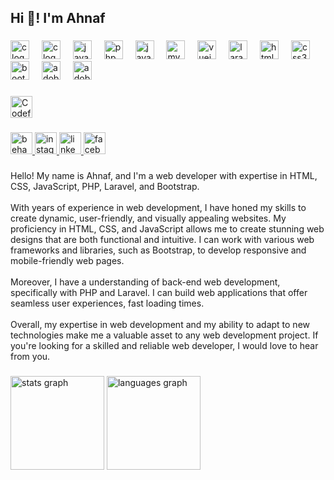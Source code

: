 <h2 align="left">Hi 👋! I'm Ahnaf</h2>

###

<div align="left">
  <img src="https://cdn.jsdelivr.net/gh/devicons/devicon/icons/c/c-original.svg" height="30" width="30" alt="c logo" />
  <img width="12" />
  <img src="https://cdn.jsdelivr.net/gh/devicons/devicon/icons/cplusplus/cplusplus-original.svg" height="30" width="30" alt="c logo" />
  <img width="12" />
  <img src="https://cdn.jsdelivr.net/gh/devicons/devicon/icons/java/java-original.svg" height="30" width="30" alt="java logo" />
  <img width="12" />
  <img src="https://cdn.jsdelivr.net/gh/devicons/devicon/icons/php/php-original.svg" height="30" width="30" alt="php logo" />
  <img width="12" />
  <img src="https://cdn.jsdelivr.net/gh/devicons/devicon/icons/javascript/javascript-original.svg" height="30" width="30" alt="javascript logo" />
  <img width="12" />
  <img src="https://cdn.jsdelivr.net/gh/devicons/devicon/icons/mysql/mysql-original.svg" height="30" width="30" alt="mysql logo" />
  <img width="12" />
  <img src="https://cdn.jsdelivr.net/gh/devicons/devicon/icons/vuejs/vuejs-original.svg" height="30" width="30" alt="vuejs logo" />
  <img width="12" />
  <img src="https://cdn.simpleicons.org/laravel/FF2D20" height="30" width="30" alt="laravel logo" />
  <img width="12" />
  <img src="https://cdn.jsdelivr.net/gh/devicons/devicon/icons/html5/html5-original.svg" height="30" width="30" alt="html5 logo" />
  <img width="12" />
  <img src="https://cdn.jsdelivr.net/gh/devicons/devicon/icons/css3/css3-original.svg" height="30" width="30" alt="css3 logo" />
  <img width="12" />
  <img src="https://cdn.jsdelivr.net/gh/devicons/devicon/icons/bootstrap/bootstrap-original.svg" height="30" width="30" alt="bootstrap logo" />
  <img width="12" />
  <img src="https://skillicons.dev/icons?i=ai" height="30" width="30" alt="adobeillustrator logo" />
  <img width="12" />
  <img src="https://skillicons.dev/icons?i=ps" height="30" width="30" alt="adobephotoshop logo" />
</div>

###

<div align="left">
  <a href="https://codeforces.com/profile/YOUR_CODEFORCES_HANDLE" target="_blank">
    <img src="https://img.shields.io/badge/Codeforces-red?style=for-the-badge&logo=codeforces&logoColor=white" height="35" alt="Codeforces logo" />
  </a>
</div>

###

<div align="left">
  <a href="https://www.behance.net/ahnaf_anan" target="_blank">
    <img src="https://img.shields.io/static/v1?message=Behance&logo=behance&label=&color=1769ff&logoColor=white&labelColor=&style=for-the-badge" height="35" alt="behance logo" />
  </a>
  <a href="https://www.instagram.com/ahnaf_anan_abir/" target="_blank">
    <img src="https://img.shields.io/static/v1?message=Instagram&logo=instagram&label=&color=E4405F&logoColor=white&labelColor=&style=for-the-badge" height="35" alt="instagram logo" />
  </a>
  <a href="https://www.linkedin.com/in/ahnaf-anan-78073b1b3/" target="_blank">
    <img src="https://img.shields.io/static/v1?message=LinkedIn&logo=linkedin&label=&color=0077B5&logoColor=white&labelColor=&style=for-the-badge" height="35" alt="linkedin logo" />
  </a>
  <a href="https://www.facebook.com/ahnafananabir/" target="_blank">
    <img src="https://img.shields.io/static/v1?message=Facebook&logo=facebook&label=&color=1877F2&logoColor=white&labelColor=&style=for-the-badge" height="35" alt="facebook logo" />
  </a>
</div>

###

<p align="left">Hello! My name is Ahnaf, and I'm a web developer with expertise in HTML, CSS, JavaScript, PHP, Laravel, and Bootstrap.<br><br>With years of experience in web development, I have honed my skills to create dynamic, user-friendly, and visually appealing websites. My proficiency in HTML, CSS, and JavaScript allows me to create stunning web designs that are both functional and intuitive. I can work with various web frameworks and libraries, such as Bootstrap, to develop responsive and mobile-friendly web pages.<br><br>Moreover, I have a understanding of back-end web development, specifically with PHP and Laravel. I can build web applications that offer seamless user experiences, fast loading times.<br><br>Overall, my expertise in web development and my ability to adapt to new technologies make me a valuable asset to any web development project. If you're looking for a skilled and reliable web developer, I would love to hear from you.</p>

###

<div align="left">
  <img src="https://github-readme-stats.vercel.app/api?username=ahnaf00&hide_title=false&hide_rank=false&show_icons=true&include_all_commits=true&count_private=true&disable_animations=false&theme=dracula&locale=en&hide_border=false&order=1" height="150" alt="stats graph" />
  <img src="https://github-readme-stats.vercel.app/api/top-langs?username=ahnaf00&locale=en&hide_title=false&layout=compact&card_width=320&langs_count=5&theme=dracula&hide_border=false&order=2" height="150" alt="languages graph" />
</div>

###
